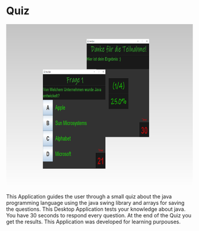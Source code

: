 # Quiz

<img src="https://github.com/agul1no/Quiz/blob/master/JavaQuiz_Mockup.png" width="800" height="440" />

This Application guides the user through a small quiz about the java programming language using the java swing library and arrays for saving the questions. This Desktop Application tests your knowledge about java. You have 30 seconds to respond every question. At the end of the Quiz you get the results.
This Application was developed for learning purpouses.
